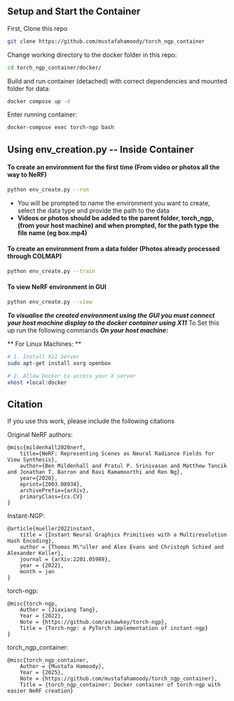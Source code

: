 ## Setup and Start the Container

First, Clone this repo
```bash
git clone https://github.com/mustafahamoody/torch_ngp_container
```

Change working directory to the docker folder in this repo: 
```bash
cd torch_ngp_container/docker/
```

Build and run container (detached) with correct dependencies and mounted folder for data: 
```bash 
docker compose up -d
```

Enter running container: 
```bash
docker-compose exec torch-ngp bash
``` 


## Using env_creation.py -- Inside Container

#### To create an environment for the first time (From video or photos all the way to NeRF)
```bash
python env_create.py --run
```
- You will be prompted to name the environment you want to create, select the data type and provide the path to the data
- **Videos or photos should be added to the parent folder, torch_ngp, (from your host machine) and when prompted, for the path type the file name (eg box.mp4)**



#### To create an environment from a data folder (Photos already processed through COLMAP)
```bash
python env_create.py --train
```

#### To view NeRF environment in GUI 
```bash
python env_create.py --view
```

***To visualise the created environment using the GUI you must connect your host machine display to the docker container using X11***
To Set this up run the following commands ***On your host machine:***

** For Linux Machines: **
``` bash
# 1. Install X11 Server
sudo apt-get install xorg openbox

# 2. Allow Docker to access your X server
xhost +local:docker
```


## Citation
If you use this work, please include the following citations

Original NeRF authors:
```
@misc{mildenhall2020nerf,
    title={NeRF: Representing Scenes as Neural Radiance Fields for View Synthesis},
    author={Ben Mildenhall and Pratul P. Srinivasan and Matthew Tancik and Jonathan T. Barron and Ravi Ramamoorthi and Ren Ng},
    year={2020},
    eprint={2003.08934},
    archivePrefix={arXiv},
    primaryClass={cs.CV}
}
```

Instant-NGP:

```
@article{mueller2022instant,
    title = {Instant Neural Graphics Primitives with a Multiresolution Hash Encoding},
    author = {Thomas M\"uller and Alex Evans and Christoph Schied and Alexander Keller},
    journal = {arXiv:2201.05989},
    year = {2022},
    month = jan
}
```

torch-ngp:
```
@misc{torch-ngp,
    Author = {Jiaxiang Tang},
    Year = {2022},
    Note = {https://github.com/ashawkey/torch-ngp},
    Title = {Torch-ngp: a PyTorch implementation of instant-ngp}
}
```

torch_ngp_container:
```
@misc{torch_ngp_container,
    Author = {Mustafa Hamoody},
    Year = {2025},
    Note = {https://github.com/mustafahamoody/torch_ngp_container},
    Title = {torch_ngp_container: Docker container of torch-ngp with easier NeRF creation}

```
